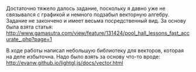Достаточно тяжело далось задание, поскольку я давно уже не связывался с графикой и немного подзабыл векторную алгебру.
Задание не закончено и имеет весьма посредственный вид.
За основу была взята статья: http://www.gamasutra.com/view/feature/131424/pool_hall_lessons_fast_accurate_.php?page=1

В ходе работы написал небольшую библиотеку для векторов, которая на деле избыточна. Надо было взять за основу что-то вроде: http://evanw.github.io/lightgl.js/docs/vector.html